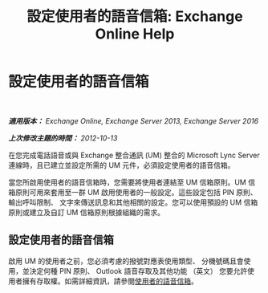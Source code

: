 ﻿---
title: '設定使用者的語音信箱: Exchange Online Help'
TOCTitle: 設定使用者的語音信箱
ms:assetid: 572991d6-0dc7-4a65-b716-ac6acdc5c9c6
ms:mtpsurl: https://technet.microsoft.com/zh-tw/library/JJ673527(v=EXCHG.150)
ms:contentKeyID: 50473151
ms.date: 05/23/2018
mtps_version: v=EXCHG.150
ms.translationtype: MT
---

# 設定使用者的語音信箱

 

_**適用版本：** Exchange Online, Exchange Server 2013, Exchange Server 2016_

_**上次修改主題的時間：** 2012-10-13_

在您完成電話語音或與 Exchange 整合通訊 (UM) 整合的 Microsoft Lync Server 連線時，且已建立並設定所需的 UM 元件，必須設定使用者的語音信箱。

當您所啟用使用者的語音信箱時，您需要將使用者連結至 UM 信箱原則。UM 信箱原則可用來套用至一群 UM 啟用使用者的一般設定。這些設定包括 PIN 原則、 輸出呼叫限制、 文字來傳送訊息和其他相關的設定。您可以使用預設的 UM 信箱原則或建立及自訂 UM 信箱原則根據組織的需求。

## 設定使用者的語音信箱

啟用 UM 的使用者之前，您必須考慮的撥號對應表使用類型、 分機號碼且會使用，並決定何種 PIN 原則、 Outlook 語音存取及其他功能 （英文） 您要允許使用者擁有存取權。如需詳細資訊，請參閱[使用者的語音信箱](voice-mail-for-users-exchange-2013-help.md)。

